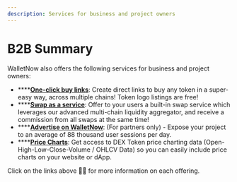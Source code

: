 ```yaml
---
description: Services for business and project owners
---
```


# B2B Summary

WalletNow also offers the following services for business and project owners:

* ****[**One-click buy links**](one-click-buy-links.md): Create direct links to buy any token in a super-easy way, across multiple chains! Token logo listings are free!
* ****[**Swap as a service**](swap-as-a-service.md): Offer to your users a built-in swap service which leverages our advanced multi-chain liquidity aggregator, and receive a commission from all swaps at the same time!
* ****[**Advertise on WalletNow**](advertise-on-walletnow.md): (For partners only) - Expose your project to an average of 88 thousand user sessions per day.
* ****[**Price Charts**](price-chart-apis-ohlcv.md): Get access to DEX Token price charting data (Open-High-Low-Close-Volume / OHLCV Data) so you can easily include price charts on your website or dApp.

Click on the links above ☝🏻 for more information on each offering.
